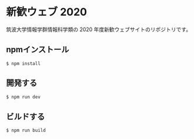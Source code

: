 # 新歓ウェブ 2020

筑波大学情報学群情報科学類の 2020 年度新歓ウェブサイトのリポジトリです。

## npmインストール

```
$ npm install
```

## 開発する

```sh
$ npm run dev
```

## ビルドする

```sh
$ npm run build
```
